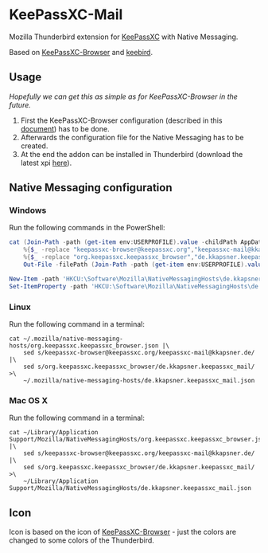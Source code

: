 # KeePassXC-Mail

Mozilla Thunderbird extension for [KeePassXC](https://keepassxc.org/) with Native Messaging.

Based on [KeePassXC-Browser](https://github.com/keepassxreboot/keepassxc-browser) and [keebird](https://github.com/kee-org/keebird).

## Usage

*Hopefully we can get this as simple as for KeePassXC-Browser in the future.*

 1. First the KeePassXC-Browser configuration (described in this [document](https://keepassxc.org/docs/keepassxc-browser-migration/)) has to be done.
 2. Afterwards the configuration file for the Native Messaging has to be created.
 3. At the end the addon can be installed in Thunderbird (download the latest xpi [here](https://github.com/kkapsner/keepassxc-mail/releases/latest)).

## Native Messaging configuration

### Windows

Run the following commands in the PowerShell:
```PowerShell
cat (Join-Path -path (get-item env:USERPROFILE).value -childPath AppData\Local\KeePassXC\org.keepassxc.keepassxc_browser_tor-browser.json) |
	%{$_ -replace "keepassxc-browser@keepassxc.org","keepassxc-mail@kkapsner.de"} |
	%{$_ -replace "org.keepassxc.keepassxc_browser","de.kkapsner.keepassxc_mail"} |
	Out-File -filePath (Join-Path -path (get-item env:USERPROFILE).value -childPath AppData\Local\KeePassXC\de.kkapsner.keepassxc_mail.json)

New-Item -path 'HKCU:\Software\Mozilla\NativeMessagingHosts\de.kkapsner.keepassxc_mail' -type Directory
Set-ItemProperty -path 'HKCU:\Software\Mozilla\NativeMessagingHosts\de.kkapsner.keepassxc_mail' -name '(default)' -value (Join-Path -path (get-item env:USERPROFILE).value -ChildPath AppData\Local\KeePassXC\de.kkapsner.keepassxc_mail.json)
```

### Linux

Run the following command in a terminal:
```Shell
cat ~/.mozilla/native-messaging-hosts/org.keepassxc.keepassxc_browser.json |\
	sed s/keepassxc-browser@keepassxc.org/keepassxc-mail@kkapsner.de/ |\
	sed s/org.keepassxc.keepassxc_browser/de.kkapsner.keepassxc_mail/ >\
	~/.mozilla/native-messaging-hosts/de.kkapsner.keepassxc_mail.json
```

### Mac OS X

Run the following command in a terminal:
```Shell
cat ~/Library/Application Support/Mozilla/NativeMessagingHosts/org.keepassxc.keepassxc_browser.json |\
	sed s/keepassxc-browser@keepassxc.org/keepassxc-mail@kkapsner.de/ |\
	sed s/org.keepassxc.keepassxc_browser/de.kkapsner.keepassxc_mail/ >\
	~/Library/Application Support/Mozilla/NativeMessagingHosts/de.kkapsner.keepassxc_mail.json
```

## Icon

Icon is based on the icon of [KeePassXC-Browser](https://github.com/keepassxreboot/keepassxc-browser/blob/develop/keepassxc-browser/icons/keepassxc.svg) - just the colors are changed to some colors of the Thunderbird.